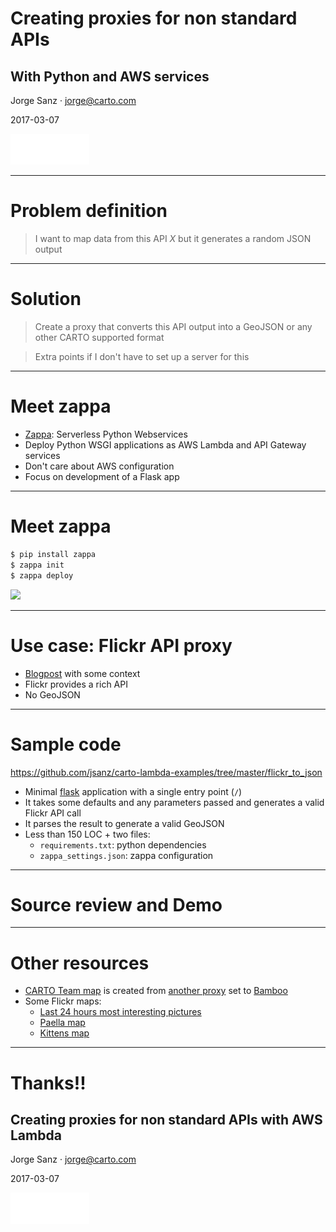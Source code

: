 # Creating proxies for non standard APIs <!-- .element style="font-size:2em"-->

## With Python and AWS services

Jorge Sanz · jorge@carto.com

2017-03-07

<img class="noborder" src="../resources/carto/logo_CARTO_negative_180.png" style="width:25%;">

---

# Problem definition

> I want to map data from this API *X* but it generates a random JSON output

---

# Solution

> Create a proxy that converts this API output into a GeoJSON or any other CARTO supported format

> Extra points if I don't have to set up a server for this <!-- .element class="fragment"-->

---

# Meet zappa

* [Zappa](https://github.com/Miserlou/Zappa): Serverless Python Webservices
* Deploy Python WSGI applications as AWS Lambda and API Gateway services
* Don't care about AWS configuration
* Focus on development of a Flask app

---

# Meet zappa

```bash
$ pip install zappa
$ zappa init
$ zappa deploy
```

![](https://camo.githubusercontent.com/be05103c626a5afe18dc4b1208a4b465dbd9e731/687474703a2f2f692e696d6775722e636f6d2f6631504a7843512e676966)

---

# Use case: Flickr API proxy

* [Blogpost](https://geomaticblog.net/2016/12/26/creating-a-collaborative-photo-map-from-flickr-to-carto-with-amazon-lambda/) with some context
* Flickr provides a rich API
* No GeoJSON

---

# Sample code

https://github.com/jsanz/carto-lambda-examples/tree/master/flickr_to_json

* Minimal [flask](http://flask.pocoo.org/) application with a single entry point (`/`)
* It takes some defaults and any parameters passed and generates a valid Flickr API call
* It parses the result to generate a valid GeoJSON
* Less than 150 LOC + two files:
  * `requirements.txt`: python dependencies
  * `zappa_settings.json`: zappa configuration

---

# Source review and Demo

---

# Other resources

* [CARTO Team map](https://solutions.carto.com/builder/6b8d6968-cc26-11e6-b997-0ee66e2c9693/embed) is created from [another proxy](https://github.com/jsanz/carto-lambda-examples/blob/master/bamboo/bamboo.py) set to [Bamboo](https://www.bamboohr.com/)
* Some Flickr maps:
  * [Last 24 hours most interesting pictures](https://jsanz.carto.com/builder/2df0ff3a-cacc-11e6-9fb5-0e3ff518bd15/embed)
  * [Paella map](https://jsanz.carto.com/builder/12106adc-5064-4439-9ff1-113e072378f9/embed)
  * [Kittens map](https://jsanz.carto.com/builder/fb45c5b2-e88e-11e6-ad99-0e3ff518bd15/embed)

---

Thanks!!
===================================

## Creating proxies for non standard APIs with AWS Lambda

Jorge Sanz · jorge@carto.com

2017-03-07

<img class="noborder" src="../resources/carto/logo_CARTO_negative_180.png" style="width:25%;">

<!--
RESOURCES

COLORS:

Location Red
#F24440
#FF918F

Navy Blue
#162945

Purple
#C6ACFC
#C6ACFC

Prediction Blue
#1785FB

Green
#73C86B
-->
